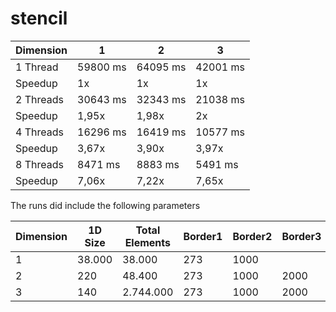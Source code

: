 # stencil
| Dimension | 1 | 2 | 3 |
|---|---|---|---|
| 1 Thread | 59800 ms | 64095 ms | 42001 ms | 2616 ms |
| Speedup | 1x | 1x | 1x |
| 2 Threads | 30643 ms | 32343 ms | 21038 ms | 32327 ms |
| Speedup | 1,95x | 1,98x | 2x |
| 4 Threads | 16296 ms | 16419 ms | 10577 ms | 432170 ms |
| Speedup | 3,67x | 3,90x | 3,97x |
| 8 Threads | 8471 ms | 8883 ms | 5491 ms | 432170 ms |
| Speedup | 7,06x | 7,22x | 7,65x |

The runs did include the following parameters

| Dimension | 1D Size | Total Elements | Border1 | Border2 | Border3 | Border4 | Border5 | Border 6 |
| --- | --- | --- | --- | --- | --- | --- | --- | --- |
| 1 | 38.000 | 38.000 | 273 | 1000 |
| 2 | 220 | 48.400 | 273 | 1000 | 2000 | 10 |
| 3 | 140 | 2.744.000 | 273 | 1000 | 2000 | 10 | 200 | 8000 |
